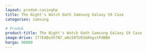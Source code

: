 ```yaml
---
layout: produk-casinghp
title: The Night's Watch Oath Samsung Galaxy S9 Case
categories: samsung

# Produk
product-title: The Night's Watch Oath Samsung Galaxy S9 Case
image-drive: 1T7EABuVh7N7_wNi50TU93dAhgstPdBBH
harga: 90000
---
```

